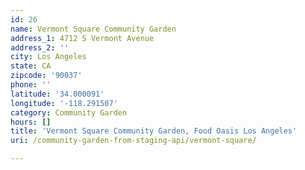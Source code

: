 ```yaml
---
id: 26
name: Vermont Square Community Garden
address_1: 4712 S Vermont Avenue
address_2: ''
city: Los Angeles
state: CA
zipcode: '90037'
phone: ''
latitude: '34.000091'
longitude: '-118.291507'
category: Community Garden
hours: []
title: 'Vermont Square Community Garden, Food Oasis Los Angeles'
uri: /community-garden-from-staging-api/vermont-square/

---
```

